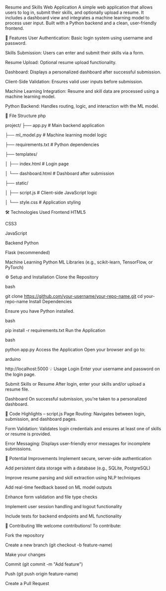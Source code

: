 Resume and Skills Web Application A simple web application that allows users to log in, submit their skills, and optionally upload a resume. It includes a dashboard view and integrates a machine learning model to process user input. Built with a Python backend and a clean, user-friendly frontend.

🚀 Features User Authentication: Basic login system using username and password.

Skills Submission: Users can enter and submit their skills via a form.

Resume Upload: Optional resume upload functionality.

Dashboard: Displays a personalized dashboard after successful submission.

Client-Side Validation: Ensures valid user inputs before submission.

Machine Learning Integration: Resume and skill data are processed using a machine learning model.

Python Backend: Handles routing, logic, and interaction with the ML model.

📁 File Structure php

project/ ├── app.py # Main backend application

├── ml_model.py # Machine learning model logic

├── requirements.txt # Python dependencies

├── templates/

│ ├── index.html # Login page

│ └── dashboard.html # Dashboard after submission

├── static/

│ ├── script.js # Client-side JavaScript logic

│ └── style.css # Application styling

🛠️ Technologies Used Frontend HTML5

CSS3

JavaScript

Backend Python

Flask (recommended)

Machine Learning Python ML Libraries (e.g., scikit-learn, TensorFlow, or PyTorch)

⚙️ Setup and Installation Clone the Repository

bash

git clone https://github.com/your-username/your-repo-name.git cd your-repo-name Install Dependencies

Ensure you have Python installed.

bash

pip install -r requirements.txt Run the Application

bash

python app.py Access the Application Open your browser and go to:

arduino

http://localhost:5000 💡 Usage Login Enter your username and password on the login page.

Submit Skills or Resume After login, enter your skills and/or upload a resume file.

Dashboard On successful submission, you're taken to a personalized dashboard.

📜 Code Highlights – script.js Page Routing: Navigates between login, submission, and dashboard pages.

Form Validation: Validates login credentials and ensures at least one of skills or resume is provided.

Error Messaging: Displays user-friendly error messages for incomplete submissions.

🌱 Potential Improvements Implement secure, server-side authentication

Add persistent data storage with a database (e.g., SQLite, PostgreSQL)

Improve resume parsing and skill extraction using NLP techniques

Add real-time feedback based on ML model outputs

Enhance form validation and file type checks

Implement user session handling and logout functionality

Include tests for backend endpoints and ML functionality

🤝 Contributing We welcome contributions! To contribute:

Fork the repository

Create a new branch (git checkout -b feature-name)

Make your changes

Commit (git commit -m "Add feature")

Push (git push origin feature-name)

Create a Pull Request
